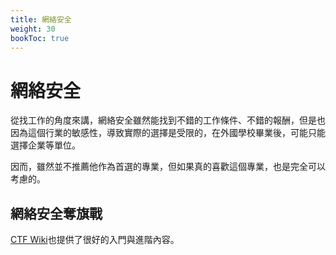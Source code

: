 ```yaml
---
title: 網絡安全
weight: 30
bookToc: true
---
```


# 網絡安全

從找工作的角度來講，網絡安全雖然能找到不錯的工作條件、不錯的報酬，但是也因為這個行業的敏感性，導致實際的選擇是受限的，在外國學校畢業後，可能只能選擇企業等單位。

因而，雖然並不推薦他作為首選的專業，但如果真的喜歡這個專業，也是完全可以考慮的。

## 網絡安全奪旗戰

[CTF Wiki](https://ctf-wiki.org/)也提供了很好的入門與進階內容。